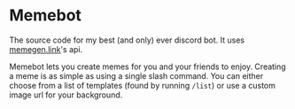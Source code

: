 # Memebot
The source code for my best (and only) ever discord bot. It uses [memegen.link](htps://memegen.link)'s api.

Memebot lets you create memes for you and your friends to enjoy. Creating a meme is as simple as using a single slash command. You can either choose from a list of templates (found by running `/list`) or use a custom image url for your background.
